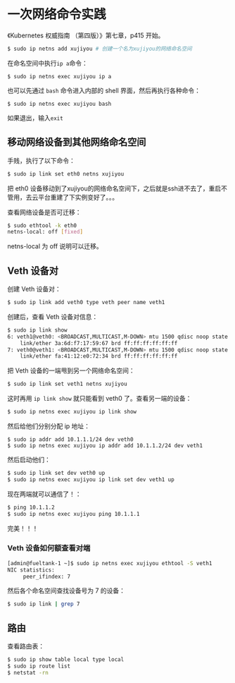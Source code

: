# 一次网络命令实践

《Kubernetes 权威指南 （第四版）》第七章，p415 开始。

```bash
$ sudo ip netns add xujiyou # 创建一个名为xujiyou的网络命名空间
```

在命名空间中执行`ip a`命令：

```
$ sudo ip netns exec xujiyou ip a
```

也可以先通过 `bash` 命令进入内部的 shell 界面，然后再执行各种命令：

```
$ sudo ip netns exec xujiyou bash
```

如果退出，输入`exit`



## 移动网络设备到其他网络命名空间

手贱，执行了以下命令：

```bash
$ sudo ip link set eth0 netns xujiyou
```

把 eth0 设备移动到了xujiyou的网络命名空间下，之后就是ssh进不去了，重启不管用，去云平台重建了下实例变好了。。。

查看网络设备是否可迁移：

```bash
$ sudo ethtool -k eth0
netns-local: off [fixed]
```

netns-local 为 off 说明可以迁移。



## Veth 设备对

创建 Veth 设备对：

```bash
$ sudo ip link add veth0 type veth peer name veth1
```

创建后，查看 Veth 设备对信息：

```bash
$ sudo ip link show
6: veth1@veth0: <BROADCAST,MULTICAST,M-DOWN> mtu 1500 qdisc noop state DOWN mode DEFAULT group default qlen 1000
    link/ether 3a:6d:f7:17:59:67 brd ff:ff:ff:ff:ff:ff
7: veth0@veth1: <BROADCAST,MULTICAST,M-DOWN> mtu 1500 qdisc noop state DOWN mode DEFAULT group default qlen 1000
    link/ether fa:41:12:e0:72:34 brd ff:ff:ff:ff:ff:ff
```

把 Veth 设备的一端甩到另一个网络命名空间：

```bash
$ sudo ip link set veth1 netns xujiyou
```

这时再用 `ip link show` 就只能看到 veth0 了。查看另一端的设备：

```bash
$ sudo ip netns exec xujiyou ip link show
```

然后给他们分别分配 ip 地址：

```
$ sudo ip addr add 10.1.1.1/24 dev veth0
$ sudo ip netns exec xujiyou ip addr add 10.1.1.2/24 dev veth1
```

然后启动他们：

```bash
$ sudo ip link set dev veth0 up
$ sudo ip netns exec xujiyou ip link set dev veth1 up
```



现在两端就可以通信了！：

```bash
$ ping 10.1.1.2
$ sudo ip netns exec xujiyou ping 10.1.1.1
```

完美！！！



### Veth 设备如何额查看对端

```bash
[admin@fueltank-1 ~]$ sudo ip netns exec xujiyou ethtool -S veth1
NIC statistics:
     peer_ifindex: 7
```

然后各个命名空间查找设备号为 7 的设备：

```bash
$ sudo ip link | grep 7
```



## 路由

查看路由表：

```bash
$ sudo ip show table local type local
$ sudo ip route list
$ netstat -rn
```


